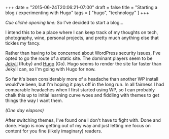 +++
date = "2015-06-24T20:06:21-07:00"
draft = false
title = "Starting a blog / experimenting with Hugo"
tags = [ "hugo", "technology" ]
+++

*Cue cliché opening line:* So I've decided to start a blog\.\.\.

I intend this to be a place where I can keep track of my thoughts on tech, photography, wine, personal projects, and pretty much anything else that tickles my fancy.

Rather than having to be concerned about WordPress security issues, I've opted to go the route of a static site. The dominant players seem to be [Jekyll](http://jekyllrb.com) (Ruby) and [Hugo](http://gohugo.io) (Go). Hugo seems to render the site far faster than Jekyll can, so I'm going with Hugo for now.

So far it's been considerably more of a headache than another WP install would've been, but I'm hoping it pays off in the long run. In all fairness I had comparable headaches when I first started using WP, so I can probably chalk this up to initial learning curve woes and fiddling with themes to get things the way I want them.

*(One day elapses)*

After switching themes, I've found one I don't have to fight with. Done and done. Hugo is now getting out of my way and just letting me focus on content for you fine (likely imaginary) readers.
